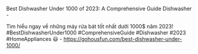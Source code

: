 Best Dishwasher Under 1000 of 2023: A Comprehensive Guide Dishwasher - 

Tìm hiểu ngay về những máy rửa bát tốt nhất dưới 1000$ năm 2023! #BestDishwasherUnder1000 #ComprehensiveGuide #Dishwasher #2023 #HomeAppliances  😃 - https://gohousfun.com/best-dishwasher-under-1000/
